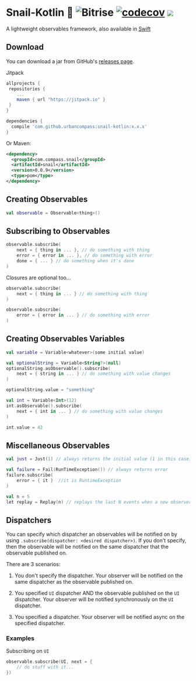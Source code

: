 # Snail-Kotlin 🐌 ![Bitrise](https://app.bitrise.io/app/9064b20f3be78d27.svg?token=9q6cr3-Ugc1e56o1sjuYHA) [![codecov](https://codecov.io/gh/UrbanCompass/Snail-Kotlin/branch/master/graph/badge.svg)](https://codecov.io/gh/UrbanCompass/Snail-Kotlin) [![](https://jitpack.io/v/urbancompass/snail-kotlin.svg)](https://jitpack.io/#urbancompass/snail-kotlin)

A lightweight observables framework, also available in [Swift](https://github.com/UrbanCompass/Snail)

## Download

You can download a jar from GitHub's [releases page](https://github.com/UrbanCompass/Snail-Kotlin/releases).

Jitpack

```gradle
allprojects {
 repositories {
    ...
    maven { url "https://jitpack.io" }
 }
}

dependencies {
  compile 'com.github.urbancompass:snail-kotlin:x.x.x'
}
```

Or Maven:

```xml
<dependency>
  <groupId>com.compass.snail</groupId>
  <artifactId>snail</artifactId>
  <version>0.0.9</version>
  <type>pom</type>
</dependency>
```

## Creating Observables

```kotlin
val observable = Observable<thing>()
```

## Subscribing to Observables

```kotlin
observable.subscribe(
    next = { thing in ... }, // do something with thing
    error = { error in ... }, // do something with error
    done = { ... } // do something when it's done
)
```

Closures are optional too...

```kotlin
observable.subscribe(
    next = { thing in ... } // do something with thing
)
```

```kotlin
observable.subscribe(
    error = { error in ... } // do something with error
)
```

## Creating Observables Variables

```kotlin
val variable = Variable<whatever>(some initial value)
```

```kotlin
val optionalString = Variable<String?>(null)
optionalString.asObservable().subscribe(
    next = { string in ... } // do something with value changes
)

optionalString.value = "something"
```

```kotlin
val int = Variable<Int>(12)
int.asObservable().subscribe(
    next = { int in ... } // do something with value changes
)

int.value = 42
```

## Miscellaneous Observables

```kotlin
val just = Just(1) // always returns the initial value (1 in this case)

val failure = Fail(RunTimeException()) // always returns error
failure.subscribe(
	error = { it }  //it is RuntimeException
)

val n = 5
let replay = Replay(n) // replays the last N events when a new observer subscribes
```

## Dispatchers

You can specify which dispatcher an observables will be notified on by using `.subscribe(dispatcher: <desired dispatcher>)`. If you don't specify, then the observable will be notified on the same dispatcher that the observable published on.

There are 3 scenarios:

1.  You don't specify the dispatcher. Your observer will be notified on the same dispatcher as the observable published on.

2.  You specified `UI` dispatcher AND the observable published on the `UI` dispatcher. Your observer will be notified synchronously on the `UI` dispatcher.

3.  You specified a dispatcher. Your observer will be notified async on the specified dispatcher.

### Examples

Subscribing on `UI`

```kotlin
observable.subscribe(UI, next = {
    // do stuff with it...
})
```
